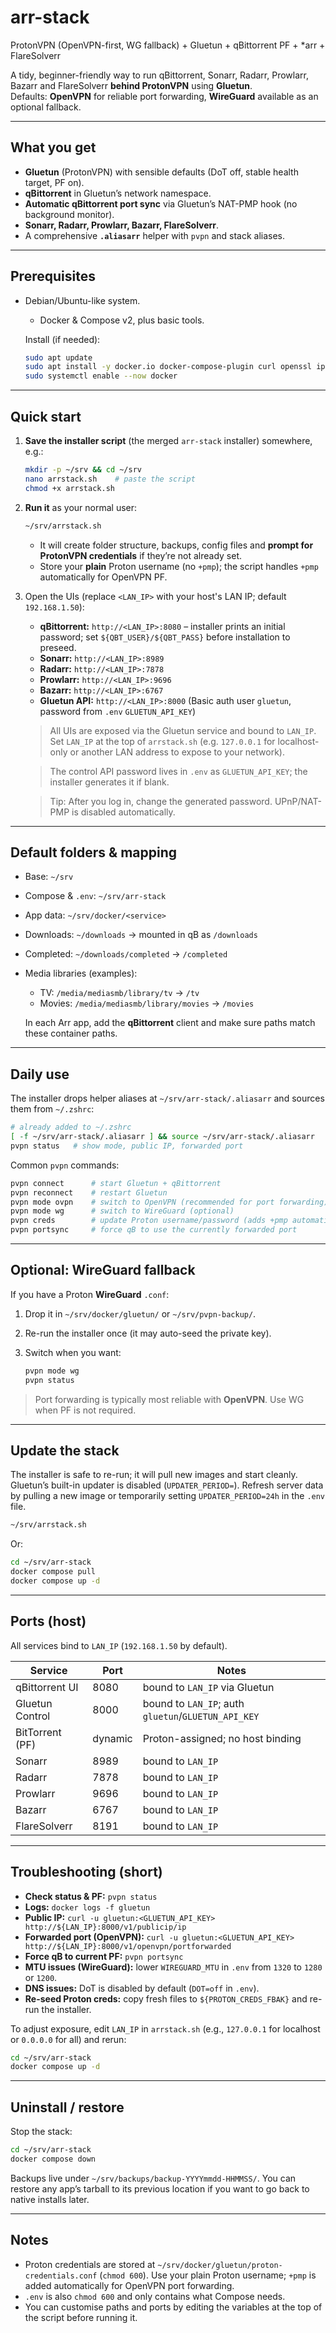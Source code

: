 # arr-stack
ProtonVPN (OpenVPN-first, WG fallback) + Gluetun + qBittorrent PF + *arr + FlareSolverr

A tidy, beginner-friendly way to run qBittorrent, Sonarr, Radarr, Prowlarr, Bazarr and FlareSolverr **behind ProtonVPN** using **Gluetun**.  
Defaults: **OpenVPN** for reliable port forwarding, **WireGuard** available as an optional fallback.

---

## What you get

- **Gluetun** (ProtonVPN) with sensible defaults (DoT off, stable health target, PF on).
- **qBittorrent** in Gluetun’s network namespace.
- **Automatic qBittorrent port sync** via Gluetun’s NAT-PMP hook (no background monitor).
- **Sonarr, Radarr, Prowlarr, Bazarr, FlareSolverr**.
- A comprehensive **`.aliasarr`** helper with `pvpn` and stack aliases.

---

## Prerequisites

- Debian/Ubuntu-like system.
  - Docker & Compose v2, plus basic tools.

  Install (if needed):
  ```bash
  sudo apt update
  sudo apt install -y docker.io docker-compose-plugin curl openssl iproute2
  sudo systemctl enable --now docker
  ```

---

## Quick start

1. **Save the installer script** (the merged `arr-stack` installer) somewhere, e.g.:

   ```bash
   mkdir -p ~/srv && cd ~/srv
   nano arrstack.sh    # paste the script
   chmod +x arrstack.sh
   ```

2. **Run it** as your normal user:

   ```bash
   ~/srv/arrstack.sh
   ```

   * It will create folder structure, backups, config files and **prompt for ProtonVPN credentials** if they’re not already set.
   * Store your **plain** Proton username (no `+pmp`); the script handles `+pmp` automatically for OpenVPN PF.

  3. Open the UIs (replace `<LAN_IP>` with your host's LAN IP; default `192.168.1.50`):

     * **qBittorrent:** `http://<LAN_IP>:8080` – installer prints an initial password; set `${QBT_USER}/${QBT_PASS}` before installation to preseed.
     * **Sonarr:** `http://<LAN_IP>:8989`
     * **Radarr:** `http://<LAN_IP>:7878`
     * **Prowlarr:** `http://<LAN_IP>:9696`
     * **Bazarr:** `http://<LAN_IP>:6767`
     * **Gluetun API:** `http://<LAN_IP>:8000` (Basic auth user `gluetun`, password from `.env` `GLUETUN_API_KEY`)

     > All UIs are exposed via the Gluetun service and bound to `LAN_IP`. Set `LAN_IP` at the top of `arrstack.sh` (e.g. `127.0.0.1` for localhost-only or another LAN address to expose to your network).

     > The control API password lives in `.env` as `GLUETUN_API_KEY`; the installer generates it if blank.

     > Tip: After you log in, change the generated password. UPnP/NAT-PMP is disabled automatically.

---

## Default folders & mapping

* Base: `~/srv`
* Compose & `.env`: `~/srv/arr-stack`
* App data: `~/srv/docker/<service>`
* Downloads: `~/downloads` → mounted in qB as `/downloads`
* Completed: `~/downloads/completed` → `/completed`
* Media libraries (examples):

  * TV: `/media/mediasmb/library/tv` → `/tv`
  * Movies: `/media/mediasmb/library/movies` → `/movies`

  In each Arr app, add the **qBittorrent** client and make sure paths match these container paths.

---

## Daily use

The installer drops helper aliases at `~/srv/arr-stack/.aliasarr` and sources them from `~/.zshrc`:

```bash
# already added to ~/.zshrc
[ -f ~/srv/arr-stack/.aliasarr ] && source ~/srv/arr-stack/.aliasarr
pvpn status   # show mode, public IP, forwarded port
```

Common `pvpn` commands:

```bash
pvpn connect      # start Gluetun + qBittorrent
pvpn reconnect    # restart Gluetun
pvpn mode ovpn    # switch to OpenVPN (recommended for port forwarding)
pvpn mode wg      # switch to WireGuard (optional)
pvpn creds        # update Proton username/password (adds +pmp automatically)
pvpn portsync     # force qB to use the currently forwarded port
```

---

## Optional: WireGuard fallback

If you have a Proton **WireGuard** `.conf`:

1. Drop it in `~/srv/docker/gluetun/` or `~/srv/pvpn-backup/`.
2. Re-run the installer once (it may auto-seed the private key).
3. Switch when you want:

   ```bash
   pvpn mode wg
   pvpn status
   ```

> Port forwarding is typically most reliable with **OpenVPN**. Use WG when PF is not required.

---

## Update the stack

  The installer is safe to re-run; it will pull new images and start cleanly. Gluetun’s built-in updater is disabled (`UPDATER_PERIOD=`). Refresh server data by pulling a new image or temporarily setting `UPDATER_PERIOD=24h` in the `.env` file.

```bash
~/srv/arrstack.sh
```

Or:

```bash
cd ~/srv/arr-stack
docker compose pull
docker compose up -d
```

---

## Ports (host)

All services bind to `LAN_IP` (`192.168.1.50` by default).

| Service         | Port | Notes                                 |
| --------------- | ---- | ------------------------------------- |
| qBittorrent UI  | 8080 | bound to `LAN_IP` via Gluetun         |
| Gluetun Control | 8000 | bound to `LAN_IP`; auth `gluetun`/`GLUETUN_API_KEY` |
| BitTorrent (PF) | dynamic | Proton-assigned; no host binding |
| Sonarr          | 8989 | bound to `LAN_IP`                     |
| Radarr          | 7878 | bound to `LAN_IP`                     |
| Prowlarr        | 9696 | bound to `LAN_IP`                     |
| Bazarr          | 6767 | bound to `LAN_IP`                     |
| FlareSolverr    | 8191 | bound to `LAN_IP`                     |

---

## Troubleshooting (short)

* **Check status & PF:** `pvpn status`
* **Logs:** `docker logs -f gluetun`
* **Public IP:** `curl -u gluetun:<GLUETUN_API_KEY> http://${LAN_IP}:8000/v1/publicip/ip`
* **Forwarded port (OpenVPN):** `curl -u gluetun:<GLUETUN_API_KEY> http://${LAN_IP}:8000/v1/openvpn/portforwarded`
* **Force qB to current PF:** `pvpn portsync`
* **MTU issues (WireGuard):** lower `WIREGUARD_MTU` in `.env` from `1320` to `1280` or `1200`.
* **DNS issues:** DoT is disabled by default (`DOT=off` in `.env`).
* **Re-seed Proton creds:** copy fresh files to `${PROTON_CREDS_FBAK}` and re-run the installer.

To adjust exposure, edit `LAN_IP` in `arrstack.sh` (e.g., `127.0.0.1` for localhost or `0.0.0.0` for all) and rerun:

```bash
cd ~/srv/arr-stack
docker compose up -d
```

---

## Uninstall / restore

Stop the stack:

```bash
cd ~/srv/arr-stack
docker compose down
```

Backups live under `~/srv/backups/backup-YYYYmmdd-HHMMSS/`.
You can restore any app’s tarball to its previous location if you want to go back to native installs later.

---

## Notes

* Proton credentials are stored at `~/srv/docker/gluetun/proton-credentials.conf` (`chmod 600`). Use your plain Proton username; `+pmp` is added automatically for OpenVPN port forwarding.
* `.env` is also `chmod 600` and only contains what Compose needs.
* You can customise paths and ports by editing the variables at the top of the script before running it.
